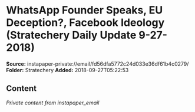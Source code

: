 # WhatsApp Founder Speaks, EU Deception?, Facebook Ideology (Stratechery Daily Update 9-27-2018)

**Source:** instapaper-private://email/fd56dfa5772c24d033e36df61b4c0279/
**Folder:** Stratechery
**Added:** 2018-09-27T05:22:53




## Content
*Private content from instapaper_email*
